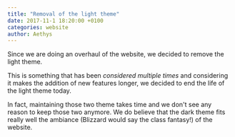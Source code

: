 ```yaml
---
title: "Removal of the light theme"
date: 2017-11-1 18:20:00 +0100
categories: website
author: Aethys
---
```


Since we are doing an overhaul of the website, we decided to remove the light theme.
<!--more-->

This is something that has been *considered multiple times* and considering it makes the addition of new features longer, we decided to end the life of the light theme today.

In fact, maintaining those two theme takes time and we don't see any reason to keep those two anymore. We do believe that the dark theme fits really well the ambiance (Blizzard would say the class fantasy!) of the website.
